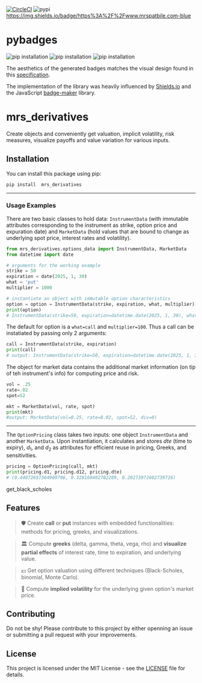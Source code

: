 [![CircleCI](https://circleci.com/gh/google/pybadges.svg?style=svg)](https://circleci.com/gh/google/pybadges)
![pypi](https://img.shields.io/pypi/v/pybadges.svg)
https://img.shields.io/badge/https%3A%2F%2Fwww.mrspatbile.com-blue

   
# pybadges

![pip installation](tests/golden-images/pip.svg)
![pip installation](tests/golden-images/license.svg)
![pip installation](tests/golden-images/build-passing.svg)

The aesthetics of the generated badges matches the  visual design found in this
[specification](https://github.com/badges/shields/blob/master/spec/SPECIFICATION.md).

The implementation of the library was heavily influenced by
[Shields.io](https://github.com/badges/shields) and the JavaScript
[badge-maker](https://github.com/badges/shields/tree/master/badge-maker#badge-maker) library.

# mrs_derivatives

Create objects and conveniently get valuation, implicit volatility, risk measures, visualize payoffs and value variation for various inputs.

## Installation

You can install this package using pip:

```bash
pip install  mrs_derivatives
```

---

### **Usage Examples**

There are two basic classes to hold data: `InstrumentData` (with immutable attributes corresponding to the instrument as strike, option price and expuration date) and `MarketData` (hold values that are bound to change as underlying spot price, interest rates and volatility).   


```python
from mrs_derivatives.options_data import InstrumentData, MarketData
from datetime import date

# arguments for the working example
strike = 50
expiration = date(2025, 1, 30)
what = 'put'
multiplier = 1000

# instantiate an object with immutable option characteristics
option = option = InstrumentData(strike, expiration, what, multiplier)
print(option)
# InstrumentData(strike=50, expiration=datetime.date(2025, 1, 30), what='put', multiplier=1000, underlying=None)
```

The default for option is a `what=call` and `multiplier=100`. Thus a call can be instatiated by passing only 2 arguments:

```python
call = InstrumentData(strike, expiration)
print(call)
# output: InstrumentData(strike=50, expiration=datetime.date(2025, 1, 30), what='call', multiplier=100, underlying=None)
```

The object for market data contains the additional market information (on tip of teh instrument's info) for computing price and risk.
```python
vol = .25
rate=.02
spot=52

mkt = MarketData(vol, rate, spot)
print(mkt)
#output: MarketData(vol=0.25, rate=0.02, spot=52, div=0)
```
---
The `OptionPricing` class takes two inputs: one object `InstrumentData` and another `MarketData`. Upon instantiation, it calculates and stores $dte$ (time to expiry), $d_1$, and $d_2$ as attributes for efficient reuse in pricing, Greeks, and sensitivities.

```python
pricing = OptionPricing(call, mkt)
print(pricing.d1, pricing.d12, pricing.dte)
# (0.44072697364909796, 0.328160402782289, 0.20273972602739726)
```



get_black_scholes

## Features

> 🛡️ Create **call** or **put** instances with embedded functionalities: methods for pricing, greeks, and visualizations.

> 🏛️ Compute **greeks** (delta, gamma, theta, vega, rho) and **visualize partial effects** of interest rate, time to expiration, and underlying value.

> 💵 Get option valuation using different techniques (Black-Scholes, binomial, Monte Carlo).

> 🎲 Compute **implied volatility** for the underlying given option's market price.

## Contributing

Do not be shy! Please contribute to this project by either openning an issue or submitting a pull request with your improvements.

## License

This project is licensed under the MIT License - see the [LICENSE](LICENSE) file for details.
